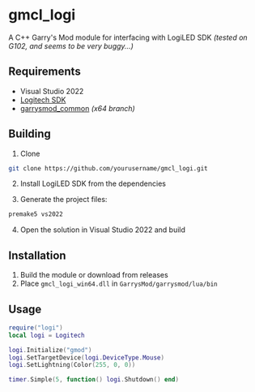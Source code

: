 # gmcl_logi

A C++ Garry's Mod module for interfacing with LogiLED SDK *(tested on G102, and seems to be very buggy...)*

## Requirements

- Visual Studio 2022
- [Logitech SDK](https://www.logitechg.com/en-us/innovation/developer-lab)
- [garrysmod_common](https://github.com/danielga/garrysmod_common) *(x64 branch)*

## Building

1. Clone
```bash
git clone https://github.com/yourusername/gmcl_logi.git
```

2. Install LogiLED SDK from the dependencies

3. Generate the project files:
```bash
premake5 vs2022
```

4. Open the solution in Visual Studio 2022 and build

## Installation

1. Build the module or download from releases
2. Place `gmcl_logi_win64.dll` in `GarrysMod/garrysmod/lua/bin`

## Usage

```lua
require("logi")
local logi = Logitech

logi.Initialize("gmod")
logi.SetTargetDevice(logi.DeviceType.Mouse)
logi.SetLightning(Color(255, 0, 0))

timer.Simple(5, function() logi.Shutdown() end)
```
